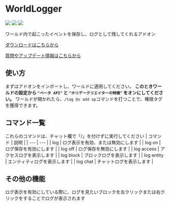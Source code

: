 # WorldLogger

<img src="https://img.shields.io/github/downloads/Naruru29/WorldLogger/total?style=for-the-badge&color=dark_green">
 <img src="https://img.shields.io/github/downloads/Naruru29/WorldLogger/latest/total?style=for-the-badge&color=green"> <img src="https://img.shields.io/github/v/release/Naruru29/WorldLogger?style=for-the-badge&color=blue">


ワールド内で起こったイベントを保存し、ログとして残してくれるアドオン

[ダウンロードはこちらから](https://github.com/Naruru29/WorldLogger/releases/latest)

[質問やアップデート情報はこちらから](https://discord.com/invite/dXnvH5D5Vs)

## 使い方
まずはアドオンをインポートし、ワールドに適用してください。
__このときワールドの設定から `"ベータ API"` と `"ホリデークリエイターの特徴"` をオンにしてください。__
ワールドが開かれたら、`/tag @s add op`コマンドを打つことで、権限タグを獲得できます。

## コマンド一覧
これらのコマンドは、チャット欄で「/」を付けずに実行してください
| コマンド | 説明 |
| --- | --- |
| log | ログ表示を有効、または無効にします |
| log on | ログ保存を有効にします |
| log off | ログ保存を無効にします |
| log access | アクセスログを表示します |
| log block | ブロックログを表示します |
| log entity | エンティティログを表示します |
| log chat | チャットログを表示します |

## その他の機能
ログ表示を有効にしている際に、ログを見たいブロックを左クリックまたは右クリックをすることでログが表示されます
